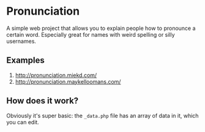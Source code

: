 # Pronunciation

A simple web project that allows you to explain people how to pronounce a certain word. Especially great for names with weird spelling or silly usernames.

## Examples

1. http://pronunciation.miekd.com/
2. http://pronunciation.maykelloomans.com/

## How does it work?

Obviously it's super basic: the `_data.php` file has an array of data in it, which you can edit.